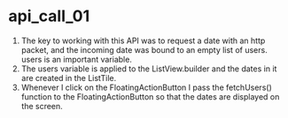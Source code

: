 # api_call_01

1) The key to working with this API was to request a date with an http packet, and the incoming date was bound to an empty list of users. users is an important variable.
2) The users variable is applied to the ListView.builder and the dates in it are created in the ListTile.
3) Whenever I click on the FloatingActionButton I pass the fetchUsers() function to the FloatingActionButton so that the dates are displayed on the screen.
